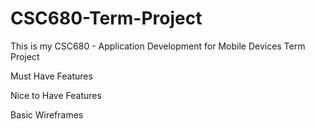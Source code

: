 # CSC680-Term-Project
This is my CSC680 - Application Development for Mobile Devices Term Project

Must Have Features

Nice to Have Features

Basic Wireframes


